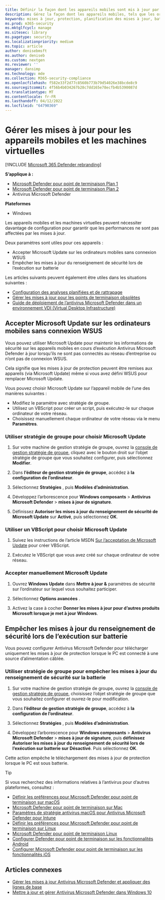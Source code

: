 ```yaml
---
title: Définir la façon dont les appareils mobiles sont mis à jour par Antivirus Microsoft Defender
description: Gérez la façon dont les appareils mobiles, tels que les ordinateurs portables, doivent être mis à jour avec des mises à jour de protection Antivirus Microsoft Defender.
keywords: mises à jour, protection, planification des mises à jour, batterie, appareil mobile, ordinateur portable, notebook, opt-in, microsoft update, wsus, override
ms.prod: m365-security
ms.mktglfcycl: manage
ms.sitesec: library
ms.pagetype: security
ms.localizationpriority: medium
ms.topic: article
author: denisebmsft
ms.author: deniseb
ms.custom: nextgen
ms.reviewer: ''
manager: dansimp
ms.technology: mde
ms.collection: M365-security-compliance
ms.openlocfilehash: f582e33f2d77c8560b773b79d54026e38bcde8c9
ms.sourcegitcommit: 4f56b4b034267b28c7dd165e78ecfb4b5390087d
ms.translationtype: MT
ms.contentlocale: fr-FR
ms.lasthandoff: 04/12/2022
ms.locfileid: "64790369"
---
```

# <a name="manage-updates-for-mobile-devices-and-virtual-machines-vms"></a>Gérer les mises à jour pour les appareils mobiles et les machines virtuelles

[!INCLUDE [Microsoft 365 Defender rebranding](../../includes/microsoft-defender.md)]


**S’applique à :**

- [Microsoft Defender pour point de terminaison Plan 1](https://go.microsoft.com/fwlink/p/?linkid=2154037)
- [Microsoft Defender pour point de terminaison Plan 2](https://go.microsoft.com/fwlink/p/?linkid=2154037)
- Antivirus Microsoft Defender

**Plateformes**
- Windows

Les appareils mobiles et les machines virtuelles peuvent nécessiter davantage de configuration pour garantir que les performances ne sont pas affectées par les mises à jour.

Deux paramètres sont utiles pour ces appareils :

- Accepter Microsoft Update sur les ordinateurs mobiles sans connexion WSUS
- Empêcher les mises à jour du renseignement de sécurité lors de l’exécution sur batterie

Les articles suivants peuvent également être utiles dans les situations suivantes :
- [Configuration des analyses planifiées et de rattrapage](scheduled-catch-up-scans-microsoft-defender-antivirus.md)
- [Gérer les mises à jour pour les points de terminaison obsolètes](manage-outdated-endpoints-microsoft-defender-antivirus.md)
- [Guide de déploiement de l’antivirus Microsoft Defender dans un environnement VDI (Virtual Desktop Infrastructure)](deployment-vdi-microsoft-defender-antivirus.md)

## <a name="opt-in-to-microsoft-update-on-mobile-computers-without-a-wsus-connection"></a>Accepter Microsoft Update sur les ordinateurs mobiles sans connexion WSUS

Vous pouvez utiliser Microsoft Update pour maintenir les informations de sécurité sur les appareils mobiles en cours d’exécution Antivirus Microsoft Defender à jour lorsqu’ils ne sont pas connectés au réseau d’entreprise ou n’ont pas de connexion WSUS.

Cela signifie que les mises à jour de protection peuvent être remises aux appareils (via Microsoft Update) même si vous avez défini WSUS pour remplacer Microsoft Update.

Vous pouvez choisir Microsoft Update sur l’appareil mobile de l’une des manières suivantes :

- Modifiez le paramètre avec stratégie de groupe.
- Utilisez un VBScript pour créer un script, puis exécutez-le sur chaque ordinateur de votre réseau.
- Choisissez manuellement chaque ordinateur de votre réseau via le menu **Paramètres**.

### <a name="use-group-policy-to-opt-in-to-microsoft-update"></a>Utiliser stratégie de groupe pour choisir Microsoft Update

1. Sur votre machine de gestion stratégie de groupe, ouvrez la [console de gestion stratégie de groupe](/previous-versions/windows/it-pro/windows-server-2008-R2-and-2008/cc731212(v=ws.11)), cliquez avec le bouton droit sur l’objet stratégie de groupe que vous souhaitez configurer, puis sélectionnez **Modifier**.

2. Dans **l’éditeur de gestion stratégie de groupe**, accédez à **la configuration de l’ordinateur**.

3. Sélectionnez **Stratégies** , puis **Modèles d’administration**.

4. Développez l’arborescence pour **Windows composants** \> **Antivirus Microsoft Defender** \> **mises à jour de signature**.

5. Définissez **Autoriser les mises à jour du renseignement de sécurité de Microsoft Update** sur **Activé**, puis sélectionnez  **OK**.

### <a name="use-a-vbscript-to-opt-in-to-microsoft-update"></a>Utiliser un VBScript pour choisir Microsoft Update

1. Suivez les instructions de l’article MSDN [Sur l’acceptation de Microsoft Update](/windows/win32/wua_sdk/opt-in-to-microsoft-update) pour créer VBScript.

2. Exécutez le VBScript que vous avez créé sur chaque ordinateur de votre réseau.

### <a name="manually-opt-in-to-microsoft-update"></a>Accepter manuellement Microsoft Update

1. Ouvrez **Windows Update** dans **Mettre à jour &** paramètres de sécurité sur l’ordinateur sur lequel vous souhaitez participer.

2. Sélectionnez **Options avancées** .

3. Activez la case à cocher **Donner les mises à jour pour d’autres produits Microsoft lorsque je met à jour Windows**.

## <a name="prevent-security-intelligence-updates-when-running-on-battery-power"></a>Empêcher les mises à jour du renseignement de sécurité lors de l’exécution sur batterie

Vous pouvez configurer Antivirus Microsoft Defender pour télécharger uniquement les mises à jour de protection lorsque le PC est connecté à une source d’alimentation câblée.

### <a name="use-group-policy-to-prevent-security-intelligence-updates-on-battery-power"></a>Utiliser stratégie de groupe pour empêcher les mises à jour du renseignement de sécurité sur la batterie

1. Sur votre machine de gestion stratégie de groupe, ouvrez la [console de gestion stratégie de groupe](/previous-versions/windows/it-pro/windows-server-2008-R2-and-2008/cc731212(v=ws.11)), choisissez l’objet stratégie de groupe que vous souhaitez configurer et ouvrez-le pour modification.

2. Dans **l’éditeur de gestion stratégie de groupe**, accédez à **la configuration de l’ordinateur**.

3. Sélectionnez **Stratégies** , puis **Modèles d’administration**.

4. Développez l’arborescence pour **Windows composants** \> **Antivirus Microsoft Defender** \> **mises à jour de signature**, puis **définissez Autoriser les mises à jour du renseignement de sécurité lors de l’exécution sur batterie sur** **Désactivé**. Puis sélectionnez **OK**.

Cette action empêche le téléchargement des mises à jour de protection lorsque le PC est sous batterie.

> [!TIP]
> Si vous recherchez des informations relatives à l’antivirus pour d’autres plateformes, consultez :
> - [Définir les préférences pour Microsoft Defender pour point de terminaison sur macOS](mac-preferences.md)
> - [Microsoft Defender pour point de terminaison sur Mac](microsoft-defender-endpoint-mac.md)
> - [Paramètres de stratégie antivirus macOS pour Antivirus Microsoft Defender pour Intune](/mem/intune/protect/antivirus-microsoft-defender-settings-macos)
> - [Définir les préférences pour Microsoft Defender pour point de terminaison sur Linux](linux-preferences.md)
> - [Microsoft Defender pour point de terminaison Linux](microsoft-defender-endpoint-linux.md)
> - [Configurer Defender pour point de terminaison sur les fonctionnalités Android](android-configure.md)
> - [Configurer Microsoft Defender pour point de terminaison sur les fonctionnalités iOS](ios-configure-features.md)

## <a name="related-articles"></a>Articles connexes

- [Gérer les mises à jour Antivirus Microsoft Defender et appliquer des lignes de base](manage-updates-baselines-microsoft-defender-antivirus.md)
- [Mettre à jour et gérer Antivirus Microsoft Defender dans Windows 10](deploy-manage-report-microsoft-defender-antivirus.md)